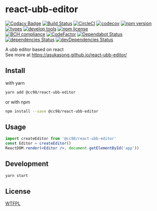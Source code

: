 # react-ubb-editor
[![Codacy Badge](https://api.codacy.com/project/badge/Grade/0cf952cd94bf4f779943d1217aa9caa4)](https://app.codacy.com/app/yansongdong/react-ubb-editor?utm_source=github.com&utm_medium=referral&utm_content=AsukaSong/react-ubb-editor&utm_campaign=Badge_Grade_Settings)
[![Build Status](https://travis-ci.org/AsukaSong/react-ubb-editor.svg?branch=master)](https://travis-ci.org/AsukaSong/react-ubb-editor)
[![CircleCI](https://circleci.com/gh/AsukaSong/react-ubb-editor.svg?style=shield)](https://circleci.com/gh/AsukaSong/react-ubb-editor)
[![codecov](https://codecov.io/gh/AsukaSong/react-ubb-editor/branch/master/graph/badge.svg)](https://codecov.io/gh/AsukaSong/react-ubb-editor)
[![npm version](https://img.shields.io/npm/v/%40cc98/react-ubb-editor.svg)](https://www.npmjs.com/package/@cc98/react-ubb-editor)
[![types](https://img.shields.io/npm/types/typescript.svg)](https://github.com/Microsoft/TypeScript)
[![develop tools](https://img.shields.io/badge/devtool-storybook-ff69b4.svg)](https://github.com/storybooks/storybook)
[![npm license](https://img.shields.io/npm/l/%40cc98%2Freact-ubb-editor.svg)](http://www.wtfpl.net/)
<br />
[![BCH compliance](https://bettercodehub.com/edge/badge/AsukaSong/react-ubb-editor?branch=master)](https://bettercodehub.com/)
[![CodeFactor](https://www.codefactor.io/repository/github/asukasong/react-ubb-editor/badge)](https://www.codefactor.io/repository/github/asukasong/react-ubb-editor)
[![Dependabot Status](https://api.dependabot.com/badges/status?host=github&repo=AsukaSong/react-ubb-editor)](https://dependabot.com)
[![dependencies Status](https://david-dm.org/asukasong/react-ubb-editor/status.svg)](https://david-dm.org/asukasong/react-ubb-editor)
[![devDependencies Status](https://david-dm.org/asukasong/react-ubb-editor/dev-status.svg)](https://david-dm.org/asukasong/react-ubb-editor?type=dev)

A ubb editor based on react
<br />
See more at https://asukasong.github.io/react-ubb-editor/

## Install

with yarn
~~~bash
yarn add @cc98/react-ubb-editor
~~~

or with npm
~~~bash
npm install --save @cc98/react-ubb-editor
~~~

## Usage

```jsx
import createEditor from '@cc98/react-ubb-editor'
const Editor = createEditor()
ReactDOM.render(<Editor />, document.getElementById('app'))
```

## Development

```bash
yarn start
```

## License

[WTFPL](http://www.wtfpl.net/ "WTFPL LICENSE")
